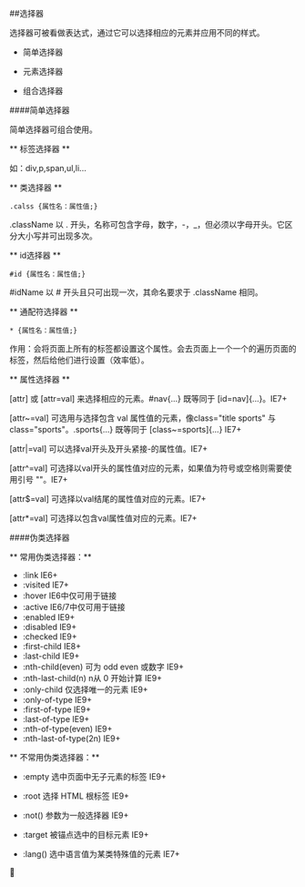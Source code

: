 ##选择器

选择器可被看做表达式，通过它可以选择相应的元素并应用不同的样式。

* 简单选择器

* 元素选择器

* 组合选择器

####简单选择器

简单选择器可组合使用。

** 标签选择器 **

如：div,p,span,ul,li...

** 类选择器 **

    .calss {属性名：属性值;}

.className 以 . 开头，名称可包含字母，数字，-，_，但必须以字母开头。它区分大小写并可出现多次。

** id选择器 **

    #id {属性名：属性值;}

\#idName 以 # 开头且只可出现一次，其命名要求于 .className 相同。


** 通配符选择器 **

    * {属性名：属性值;}

作用：会将页面上所有的标签都设置这个属性。会去页面上一个一个的遍历页面的标签，然后给他们进行设置（效率低）。

** 属性选择器 **

[attr] 或 [attr=val] 来选择相应的元素。#nav{...} 既等同于 [id=nav]{...}。IE7+

[attr~=val] 可选用与选择包含 val 属性值的元素，像class="title sports" 与class="sports"。.sports{...} 既等同于 [class~=sports]{...} IE7+

[attr|=val] 可以选择val开头及开头紧接-的属性值。IE7+

[attr^=val] 可选择以val开头的属性值对应的元素，如果值为符号或空格则需要使用引号 ""。IE7+

[attr$=val] 可选择以val结尾的属性值对应的元素。IE7+

[attr*=val] 可选择以包含val属性值对应的元素。IE7+


####伪类选择器

** 常用伪类选择器：**

* :link IE6+
* :visited IE7+
* :hover IE6中仅可用于链接
* :active IE6/7中仅可用于链接
* :enabled IE9+
* :disabled IE9+
* :checked IE9+
* :first-child IE8+
* :last-child IE9+
* :nth-child(even) 可为 odd even 或数字 IE9+
* :nth-last-child(n) n从 0 开始计算 IE9+
* :only-child 仅选择唯一的元素 IE9+
* :only-of-type IE9+
* :first-of-type IE9+
* :last-of-type IE9+
* :nth-of-type(even) IE9+
* :nth-last-of-type(2n) IE9+

** 不常用伪类选择器：** 

* :empty 选中页面中无子元素的标签 IE9+

* :root 选择 HTML 根标签 IE9+

* :not() 参数为一般选择器 IE9+

* :target 被锚点选中的目标元素 IE9+

* :lang() 选中语言值为某类特殊值的元素 IE7+

 
